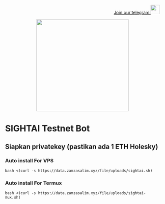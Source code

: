 <p style="font-size:14px" align="right">
<a href="https://t.me/airdropasc" target="_blank">Join our telegram <img src="https://user-images.githubusercontent.com/50621007/183283867-56b4d69f-bc6e-4939-b00a-72aa019d1aea.png" width="30"/></a>
</p>

<p align="center">
  <img height="300" height="auto" src="https://user-images.githubusercontent.com/109174478/209359981-dc19b4bf-854d-4a2a-b803-2547a7fa43f2.jpg">
</p>


# SIGHTAI Testnet Bot

## Siapkan privatekey (pastikan ada 1 ETH Holesky)
### Auto install For VPS
```
bash <(curl -s https://data.zamzasalim.xyz/file/uploads/sightai.sh)
```
### Auto install For Termux
```
bash <(curl -s https://data.zamzasalim.xyz/file/uploads/sightai-mux.sh)
```
